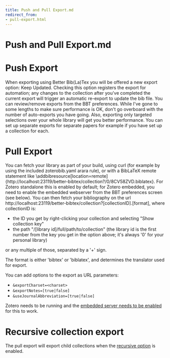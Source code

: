 ```yaml
---
title: Push and Pull Export.md
redirect_from:
- pull-export.html
---
```

# Push and Pull Export.md

# Push Export

When exporting using Better Bib(La)Tex you will be offered a new export option: Keep Updated. Checking this option
registers the export for automation; any changes to the collection after you've completed the current export will
trigger an automatic re-export to update the bib file. You can review/remove exports from the BBT preferences.  While
I've gone to some lengths to make sure performance is OK, don't go overboard with the number of auto-exports you have
going. Also, exporting only targeted selections over your whole library will get you better performance. You can set up
separate exports for separate papers for example if you have set up a collection for each.

# Pull Export
You can fetch your library as part of your build, using curl (for example by using the included zoterobib.yaml arara
rule), or with a BibLaTeX remote statement like
\addbibresource[location=remote]{http://localhost:23119/better-bibtex/collection?/0/8CV58ZVD.biblatex}.  For Zotero
standalone this is enabled by default; for Zotero embedded, you need to enable the embedded webserver from the BBT
preferences screen (see below). You can then fetch your bibliography on the url
http://localhost:23119/better-bibtex/collection?[collectionID].[format], where collectionID is:

* the ID you get by right-clicking your collection and selecting "Show collection key"
* the path "/[library id]/full/path/to/collection" (the library id is the first number from the key you get in the
  option above; it's always '0' for your personal library)

or any multiple of those, separated by a '+' sign.

The format is either 'bibtex' or 'biblatex', and determines the translator used for export.

You can add options to the export as URL parameters:

* `&exportCharset=<charset>`
* `&exportNotes=[true|false]`
* `&useJournalAbbreviation=[true|false]`

Zotero needs to be running and the [embedded server needs to be enabled](export.html) for this to work.

# Recursive collection export

The pull export will export child collections when the [recursive option](export.html) is enabled.

